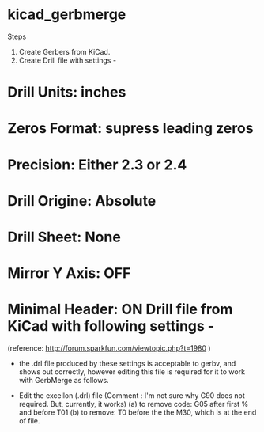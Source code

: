 kicad_gerbmerge
===============

Steps
1. Create Gerbers from KiCad.
2. Create Drill file with settings -
# Drill Units: inches
# Zeros Format: supress leading zeros
# Precision: Either 2.3 or 2.4
# Drill Origine: Absolute
# Drill Sheet: None
# Mirror Y Axis: OFF
# Minimal Header: ON Drill file from KiCad with following settings -
(reference: http://forum.sparkfun.com/viewtopic.php?t=1980 )

- the .drl file produced by these settings is acceptable to gerbv, and shows out
correctly, however editing this file is required for it to work with GerbMerge
as follows.

* Edit the excellon (.drl) file
(Comment : I'm not sure why G90 does not required. But, currently, it works)
(a) to remove code: G05
after first % and before T01
(b) to remove: T0
before the the M30, which is at the end of file.